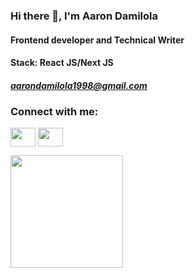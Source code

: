 ### Hi there 👋, I'm Aaron Damilola
#### Frontend developer and Technical Writer

#### Stack: React JS/Next JS
##### aarondamilola1998@gmail.com
<!--
**Aarond2018/Aarond2018** is a ✨ _special_ ✨ repository because its `README.md` (this file) appears on your GitHub profile.

Here are some ideas to get you started:

- 🔭 I’m currently working on ...
- 🌱 I’m currently learning ...
- 👯 I’m looking to collaborate on ...
- 🤔 I’m looking for help with ...
- 💬 Ask me about ...
- 📫 How to reach me: ...
- 😄 Pronouns: ...
- ⚡ Fun fact: ...
-->
<h3 align="left">Connect with me:</h3>
<p align="left">
<a href="https://twitter.com/damilolaAaron" target="blank"><img align="center" src="https://cdn.jsdelivr.net/npm/simple-icons@3.0.1/icons/twitter.svg" alt="" height="30" width="40" /></a>
<a href="https://www.linkedin.com/in/aaron-damilola-a52268190/" target="blank"><img align="center" src="https://cdn.jsdelivr.net/npm/simple-icons@3.0.1/icons/linkedin.svg" alt="" height="30" width="40" /></a>
</p>

<img height="180em" src="https://github-readme-stats.vercel.app/api?username=Aarond2018&show_icons=true&hide_border=true&&count_private=true&include_all_commits=true" />
